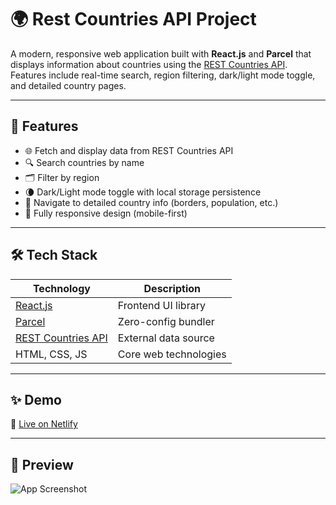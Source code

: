 # 🌍 Rest Countries API Project

A modern, responsive web application built with **React.js** and **Parcel** that displays information about countries using the [REST Countries API](https://restcountries.com/). Features include real-time search, region filtering, dark/light mode toggle, and detailed country pages.

---

## 🚀 Features

- 🌐 Fetch and display data from REST Countries API
- 🔍 Search countries by name
- 🗂️ Filter by region
- 🌘 Dark/Light mode toggle with local storage persistence
- 🧭 Navigate to detailed country info (borders, population, etc.)
- 📱 Fully responsive design (mobile-first)

---

## 🛠️ Tech Stack

| Technology | Description |
|------------|-------------|
| [React.js](https://reactjs.org/) | Frontend UI library |
| [Parcel](https://parceljs.org/) | Zero-config bundler |
| [REST Countries API](https://restcountries.com/) | External data source |
| HTML, CSS, JS | Core web technologies |

---

## ✨ Demo

🔗 [Live on Netlify](https://your-netlify-site.netlify.app)  

---

## 📸 Preview

![App Screenshot](./screenshots/Home.png)


